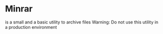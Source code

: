 # Minrar
is a small and a basic utility to archive files
<makr>Warning: Do not use this utility in a production environment</mark>
